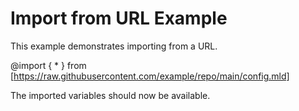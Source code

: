 # Import from URL Example

This example demonstrates importing from a URL.

@import { * } from [https://raw.githubusercontent.com/example/repo/main/config.mld]

The imported variables should now be available.